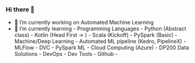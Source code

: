 ### Hi there 👋

- 🔭 I’m currently working on Automated Machine Learning
- 🌱 I’m currently learning 
      - Programming Languages
        - Python (Abstract class)
        - Kotlin (Head First -> )
        - Scala (Kickoff)
        - PySpark (Basic)
      - Machine/Deep Learning
        - Automated ML pipeline (Kedro, PipelineX)
        - MLFlow
        - DVC
        - PySpark ML
      - Cloud Computing (Azure)
        - DP200 Data Solutions
        - DevOps
      - Dev Tools
        - Github 
        -   

<!--
**sujitojha1/sujitojha1** is a ✨ _special_ ✨ repository because its `README.md` (this file) appears on your GitHub profile.

Here are some ideas to get you started:

- 🔭 I’m currently working on ...
- 🌱 I’m currently learning ...
- 👯 I’m looking to collaborate on ...
- 🤔 I’m looking for help with ...
- 💬 Ask me about ...
- 📫 How to reach me: ...
- 😄 Pronouns: ...
- ⚡ Fun fact: ...
-->
